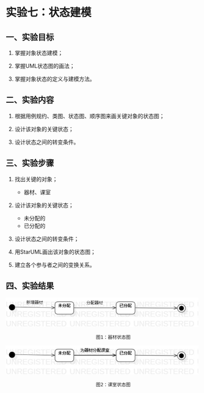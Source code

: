 # 实验七：状态建模

## 一、实验目标

1. 掌握对象状态建模；

2. 掌握UML状态图的画法；

3. 掌握对象状态的定义与建模方法。 

## 二、实验内容

1. 根据用例规约、类图、状态图、顺序图来画关键对象的状态图；

2. 设计该对象的关键状态；

3. 设计状态之间的转变条件。

## 三、实验步骤

1. 找出关键的对象；
   - 器材、课室
   
2. 设计该对象的关键状态；
   - 未分配的
   - 已分配的
   
3. 设计状态之间的转变条件；

4. 用StarUML画出该对象的状态图；

5. 建立各个参与者之间的变换关系。

## 四、实验结果


![器材状态图](./model7_1.jpg)  

                                     图1：器材状态图

![课室状态图](./model7_2.jpg)  

                                     图2：课室状态图
